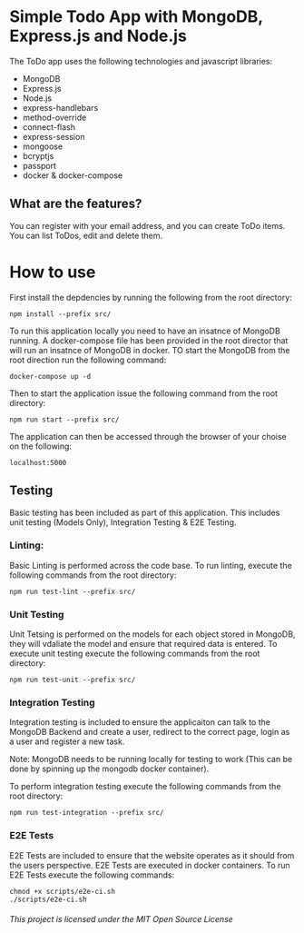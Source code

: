 # Simple Todo App with MongoDB, Express.js and Node.js
The ToDo app uses the following technologies and javascript libraries:
* MongoDB
* Express.js
* Node.js
* express-handlebars
* method-override
* connect-flash
* express-session
* mongoose
* bcryptjs
* passport
* docker & docker-compose

## What are the features?
You can register with your email address, and you can create ToDo items. You can list ToDos, edit and delete them. 

# How to use
First install the depdencies by running the following from the root directory:

```
npm install --prefix src/
```

To run this application locally you need to have an insatnce of MongoDB running. A docker-compose file has been provided in the root director that will run an insatnce of MongoDB in docker. TO start the MongoDB from the root direction run the following command:

```
docker-compose up -d
```

Then to start the application issue the following command from the root directory:
```
npm run start --prefix src/
```

The application can then be accessed through the browser of your choise on the following:

```
localhost:5000
```

## Testing

Basic testing has been included as part of this application. This includes unit testing (Models Only), Integration Testing & E2E Testing.

### Linting:
Basic Linting is performed across the code base. To run linting, execute the following commands from the root directory:

```
npm run test-lint --prefix src/
```

### Unit Testing
Unit Tetsing is performed on the models for each object stored in MongoDB, they will vdaliate the model and ensure that required data is entered. To execute unit testing execute the following commands from the root directory:

```
npm run test-unit --prefix src/
```

### Integration Testing
Integration testing is included to ensure the applicaiton can talk to the MongoDB Backend and create a user, redirect to the correct page, login as a user and register a new task. 

Note: MongoDB needs to be running locally for testing to work (This can be done by spinning up the mongodb docker container).

To perform integration testing execute the following commands from the root directory:

```
npm run test-integration --prefix src/
```

### E2E Tests
E2E Tests are included to ensure that the website operates as it should from the users perspective. E2E Tests are executed in docker containers. To run E2E Tests execute the following commands:

```
chmod +x scripts/e2e-ci.sh
./scripts/e2e-ci.sh
```


###### This project is licensed under the MIT Open Source License




































